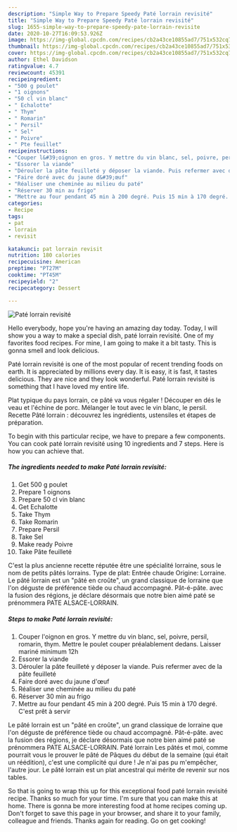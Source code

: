 ```yaml
---
description: "Simple Way to Prepare Speedy Paté lorrain revisité"
title: "Simple Way to Prepare Speedy Paté lorrain revisité"
slug: 1655-simple-way-to-prepare-speedy-pate-lorrain-revisite
date: 2020-10-27T16:09:53.926Z
image: https://img-global.cpcdn.com/recipes/cb2a43ce10855ad7/751x532cq70/pate-lorrain-revisite-photo-principale-de-la-recette.jpg
thumbnail: https://img-global.cpcdn.com/recipes/cb2a43ce10855ad7/751x532cq70/pate-lorrain-revisite-photo-principale-de-la-recette.jpg
cover: https://img-global.cpcdn.com/recipes/cb2a43ce10855ad7/751x532cq70/pate-lorrain-revisite-photo-principale-de-la-recette.jpg
author: Ethel Davidson
ratingvalue: 4.7
reviewcount: 45391
recipeingredient:
- "500 g poulet"
- "1 oignons"
- "50 cl vin blanc"
- " Echalotte"
- " Thym"
- " Romarin"
- " Persil"
- " Sel"
- " Poivre"
- " Pte feuillet"
recipeinstructions:
- "Couper l&#39;oignon en gros. Y mettre du vin blanc, sel, poivre, persil, romarin, thym. Mettre le poulet couper préalablement dedans. Laisser mariné minimum 12h"
- "Essorer la viande"
- "Dérouler la pâte feuilleté y déposer la viande. Puis refermer avec de la pâte feuilleté"
- "Faire doré avec du jaune d&#39;œuf"
- "Réaliser une cheminée au milieu du paté"
- "Réserver 30 min au frigo"
- "Mettre au four pendant 45 min à 200 degré. Puis 15 min à 170 degré. C&#39;est prêt à servir"
categories:
- Recipe
tags:
- pat
- lorrain
- revisit

katakunci: pat lorrain revisit 
nutrition: 180 calories
recipecuisine: American
preptime: "PT27M"
cooktime: "PT45M"
recipeyield: "2"
recipecategory: Dessert

---
```



![Paté lorrain revisité](https://img-global.cpcdn.com/recipes/cb2a43ce10855ad7/751x532cq70/pate-lorrain-revisite-photo-principale-de-la-recette.jpg)

Hello everybody, hope you're having an amazing day today. Today, I will show you a way to make a special dish, paté lorrain revisité. One of my favorites food recipes. For mine, I am going to make it a bit tasty. This is gonna smell and look delicious.

Paté lorrain revisité is one of the most popular of recent trending foods on earth. It is appreciated by millions every day. It is easy, it is fast, it tastes delicious. They are nice and they look wonderful. Paté lorrain revisité is something that I have loved my entire life.

Plat typique du pays lorrain, ce pâté va vous régaler ! Découper en dés le veau et l&#39;échine de porc. Mélanger le tout avec le vin blanc, le persil. Recette Pâté lorrain : découvrez les ingrédients, ustensiles et étapes de préparation.


To begin with this particular recipe, we have to prepare a few components. You can cook paté lorrain revisité using 10 ingredients and 7 steps. Here is how you can achieve that.

<!--inarticleads1-->

##### The ingredients needed to make Paté lorrain revisité:

1. Get 500 g poulet
1. Prepare 1 oignons
1. Prepare 50 cl vin blanc
1. Get  Echalotte
1. Take  Thym
1. Take  Romarin
1. Prepare  Persil
1. Take  Sel
1. Make ready  Poivre
1. Take  Pâte feuilleté


C&#39;est la plus ancienne recette réputée être une spécialité lorraine, sous le nom de petits pâtés lorrains. Type de plat: Entrée chaude Origine: Lorraine. Le pâté lorrain est un &#34;pâté en croûte&#34;, un grand classique de lorraine que l&#39;on déguste de préférence tiède ou chaud accompagné. Pât-é-pâte. avec la fusion des régions, je déclare désormais que notre bien aimé paté se prénommera PATE ALSACE-LORRAIN. 

<!--inarticleads2-->

##### Steps to make Paté lorrain revisité:

1. Couper l&#39;oignon en gros. Y mettre du vin blanc, sel, poivre, persil, romarin, thym. Mettre le poulet couper préalablement dedans. Laisser mariné minimum 12h
1. Essorer la viande
1. Dérouler la pâte feuilleté y déposer la viande. Puis refermer avec de la pâte feuilleté
1. Faire doré avec du jaune d&#39;œuf
1. Réaliser une cheminée au milieu du paté
1. Réserver 30 min au frigo
1. Mettre au four pendant 45 min à 200 degré. Puis 15 min à 170 degré. C&#39;est prêt à servir


Le pâté lorrain est un &#34;pâté en croûte&#34;, un grand classique de lorraine que l&#39;on déguste de préférence tiède ou chaud accompagné. Pât-é-pâte. avec la fusion des régions, je déclare désormais que notre bien aimé paté se prénommera PATE ALSACE-LORRAIN. Paté lorrain Les pâtés et moi, comme pourrait vous le prouver le pâté de Pâques du début de la semaine (qui était un réédition), c&#39;est une complicité qui dure ! Je n&#39;ai pas pu m&#39;empêcher, l&#39;autre jour. Le pâté lorrain est un plat ancestral qui mérite de revenir sur nos tables. 

So that is going to wrap this up for this exceptional food paté lorrain revisité recipe. Thanks so much for your time. I'm sure that you can make this at home. There is gonna be more interesting food at home recipes coming up. Don't forget to save this page in your browser, and share it to your family, colleague and friends. Thanks again for reading. Go on get cooking!
